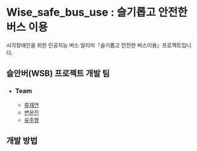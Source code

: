 # Wise_safe_bus_use :  슬기롭고 안전한 버스 이용
시각장애인을 위한 인공지능 버스 알리미『슬기롭고 안전한 버스이용』프로젝트입니다.

## 슬안버(WSB) 프로젝트 개발 팀
* ### Team
  - [류채연](https://github.com/c-hex)
  - [변윤진](https://github.com/presiti)
  - [유주형](https://github.com/ruyari1024)
  
 ## 개발 방법
